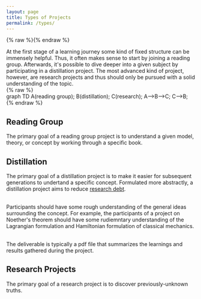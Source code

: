 ```yaml
---
layout: page
title: Types of Projects
permalink: /types/
---
```


{% raw %}<script src="https://cdnjs.cloudflare.com/ajax/libs/mermaid/8.4.4/mermaid.min.js"></script>{% endraw %}


<div class="container" >
  <div class="row">
    <div class="col-6">
At the first stage of a learning journey some kind of fixed structure can be immensely helpful. Thus, it often makes sense to start by joining a reading group. Afterwards, it's possible to dive deeper into a given subject by participating in a distillation project. The most advanced kind of project, however, are research projects and thus should only be pursued with a solid understanding of the topic. 
    </div>
    <div class="col-6" style="maring: 0 auto;">
{% raw %}<div class="mermaid">
graph TD
A(reading group);
B(distillation);
C(research);
A-->B-->C;
C-->B;
</div>{% endraw %}
    </div>
  </div>
</div>


## Reading Group

The primary goal of a reading group project is to understand a given model, theory, or concept by working through a specific book. 

## Distillation

The primary goal of a distillation project is to make it easier for subsequent generations to undertand a specific concept. 
Formulated more abstractly, a distillation project aims to reduce [research debt](https://distill.pub/2017/research-debt/). <br><br>

Participants should have some rough understanding of the general ideas surrounding the concept. For example, the participants of 
a project on Noether's theorem should have some rudiemntary understanding of the Lagrangian formulation and Hamiltonian formulation of classical mechanics. <br><br>

The deliverable is typically a pdf file that summarizes the learnings and results gathered during the project. 

## Research Projects

The  primary goal of a research project is to discover previously-unknown truths.
